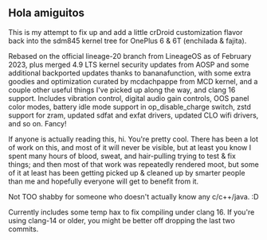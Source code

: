 ## Hola amiguitos

This is my attempt to fix up and add a little crDroid customization flavor back into the sdm845 kernel tree for OnePlus 6 & 6T (enchilada & fajita).

Rebased on the official lineage-20 branch from LineageOS as of February 2023, plus merged 4.9 LTS kernel security updates from AOSP and some additional backported updates thanks to bananafunction, with some extra goodies and optimization curated by mcdachpappe from MCD kernel, and a couple other useful things I've picked up along the way, and clang 16 support. Includes vibration control, digital audio gain controls, OOS panel color modes, battery idle mode support in op_disable_charge switch, zstd support for zram, updated sdfat and exfat drivers, updated CLO wifi drivers, and so on. Fancy!

If anyone is actually reading this, hi. You're pretty cool. There has been a lot of work on this, and most of it will never be visible, but at least you know I spent many hours of blood, sweat, and hair-pulling trying to test & fix things; and then most of that work was repeatedly rendered moot, but some of it at least has been getting picked up & cleaned up by smarter people than me and hopefully everyone will get to benefit from it.

Not TOO shabby for someone who doesn't actually know any c/c++/java. :D

Currently includes some temp hax to fix compiling under clang 16. If you're using clang-14 or older, you might be better off dropping the last two commits.
